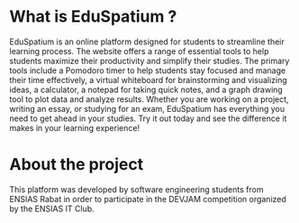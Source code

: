 # What is EduSpatium ?
EduSpatium is an online platform designed for students to streamline their learning process. The website offers a range of essential tools to help students maximize their productivity and simplify their studies. The primary tools include a Pomodoro timer to help students stay focused and manage their time effectively, a virtual whiteboard for brainstorming and visualizing ideas, a calculator, a notepad for taking quick notes, and a graph drawing tool to plot data and analyze results. Whether you are working on a project, writing an essay, or studying for an exam, EduSpatium has everything you need to get ahead in your studies. Try it out today and see the difference it makes in your learning experience!

# About the project
This platform was developed by software engineering students from ENSIAS Rabat in order to participate in the DEVJAM competition organized by the ENSIAS IT Club. 
